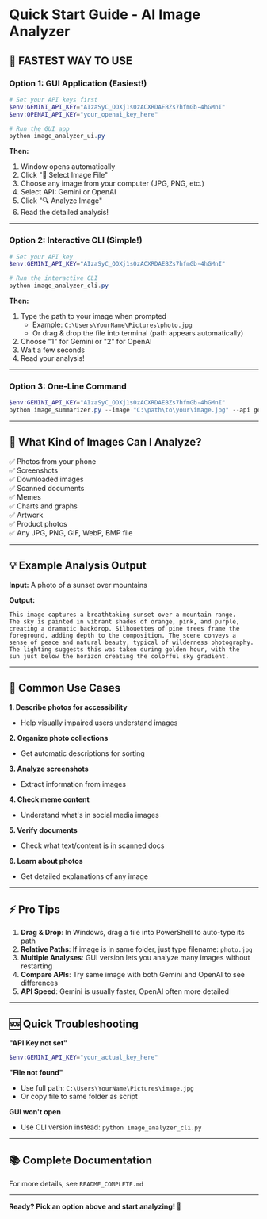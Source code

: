 # Quick Start Guide - AI Image Analyzer

## 🚀 FASTEST WAY TO USE

### Option 1: GUI Application (Easiest!)

```powershell
# Set your API keys first
$env:GEMINI_API_KEY="AIzaSyC_OOXj1s0zACXRDAEBZs7hfmGb-4hGMnI"
$env:OPENAI_API_KEY="your_openai_key_here"

# Run the GUI app
python image_analyzer_ui.py
```

**Then:**
1. Window opens automatically
2. Click "📁 Select Image File"
3. Choose any image from your computer (JPG, PNG, etc.)
4. Select API: Gemini or OpenAI
5. Click "🔍 Analyze Image"
6. Read the detailed analysis!

---

### Option 2: Interactive CLI (Simple!)

```powershell
# Set your API key
$env:GEMINI_API_KEY="AIzaSyC_OOXj1s0zACXRDAEBZs7hfmGb-4hGMnI"

# Run the interactive CLI
python image_analyzer_cli.py
```

**Then:**
1. Type the path to your image when prompted
   - Example: `C:\Users\YourName\Pictures\photo.jpg`
   - Or drag & drop the file into terminal (path appears automatically)
2. Choose "1" for Gemini or "2" for OpenAI
3. Wait a few seconds
4. Read your analysis!

---

### Option 3: One-Line Command

```powershell
$env:GEMINI_API_KEY="AIzaSyC_OOXj1s0zACXRDAEBZs7hfmGb-4hGMnI"
python image_summarizer.py --image "C:\path\to\your\image.jpg" --api gemini
```

---

## 📝 What Kind of Images Can I Analyze?

✅ Photos from your phone  
✅ Screenshots  
✅ Downloaded images  
✅ Scanned documents  
✅ Memes  
✅ Charts and graphs  
✅ Artwork  
✅ Product photos  
✅ Any JPG, PNG, GIF, WebP, BMP file  

---

## 💡 Example Analysis Output

**Input:** A photo of a sunset over mountains

**Output:**
```
This image captures a breathtaking sunset over a mountain range.
The sky is painted in vibrant shades of orange, pink, and purple,
creating a dramatic backdrop. Silhouettes of pine trees frame the
foreground, adding depth to the composition. The scene conveys a
sense of peace and natural beauty, typical of wilderness photography.
The lighting suggests this was taken during golden hour, with the
sun just below the horizon creating the colorful sky gradient.
```

---

## 🎯 Common Use Cases

**1. Describe photos for accessibility**
- Help visually impaired users understand images

**2. Organize photo collections**
- Get automatic descriptions for sorting

**3. Analyze screenshots**
- Extract information from images

**4. Check meme content**
- Understand what's in social media images

**5. Verify documents**
- Check what text/content is in scanned docs

**6. Learn about photos**
- Get detailed explanations of any image

---

## ⚡ Pro Tips

1. **Drag & Drop**: In Windows, drag a file into PowerShell to auto-type its path
2. **Relative Paths**: If image is in same folder, just type filename: `photo.jpg`
3. **Multiple Analyses**: GUI version lets you analyze many images without restarting
4. **Compare APIs**: Try same image with both Gemini and OpenAI to see differences
5. **API Speed**: Gemini is usually faster, OpenAI often more detailed

---

## 🆘 Quick Troubleshooting

**"API Key not set"**
```powershell
$env:GEMINI_API_KEY="your_actual_key_here"
```

**"File not found"**
- Use full path: `C:\Users\YourName\Pictures\image.jpg`
- Or copy file to same folder as script

**GUI won't open**
- Use CLI version instead: `python image_analyzer_cli.py`

---

## 📚 Complete Documentation

For more details, see `README_COMPLETE.md`

---

**Ready? Pick an option above and start analyzing! 🎉**
